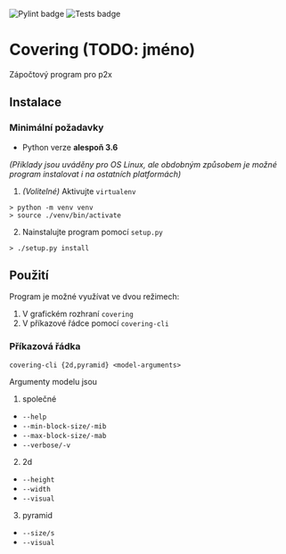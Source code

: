 ![Pylint badge](https://github.com/Jakoma02/covering/workflows/Pylint/badge.svg)
![Tests badge](https://github.com/Jakoma02/covering/workflows/Python%20tests/badge.svg)

# Covering (TODO: jméno)
Zápočtový program pro p2x

## Instalace

### Minimální požadavky
- Python verze **alespoň 3.6**

_(Příklady jsou uváděny pro OS Linux, ale obdobným způsobem je možné
program instalovat i na ostatních platformách)_

1) _(Volitelné)_ Aktivujte `virtualenv`
```
> python -m venv venv
> source ./venv/bin/activate
```

2) Nainstalujte program pomocí `setup.py`
```
> ./setup.py install
```

## Použití
Program je možné využívat ve dvou režimech:
 1) V grafickém rozhraní `covering`
 2) V příkazové řádce pomocí `covering-cli`

### Příkazová řádka
```
covering-cli {2d,pyramid} <model-arguments>
```

Argumenty modelu jsou

1) společné
  - `--help`
  - `--min-block-size/-mib`
  - `--max-block-size/-mab`
  - `--verbose/-v`
2) 2d
  - `--height`
  - `--width`
  - `--visual` 
3) pyramid
  - `--size/s`
  - `--visual`
